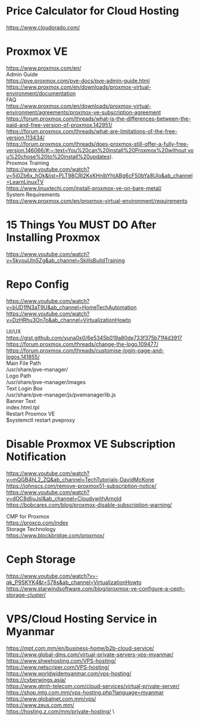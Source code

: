 # Price Calculator for Cloud Hosting
https://www.cloudorado.com/

# Proxmox VE 
https://www.proxmox.com/en/ \
Admin Guide \
https://pve.proxmox.com/pve-docs/pve-admin-guide.html \
https://www.proxmox.com/en/downloads/proxmox-virtual-environment/documentation \
FAQ \
https://www.proxmox.com/en/downloads/proxmox-virtual-environment/agreements/proxmox-ve-subscription-agreement \
https://forum.proxmox.com/threads/what-is-the-differences-between-the-paid-and-free-version-of-proxmox.142951/ \
https://forum.proxmox.com/threads/what-are-limitations-of-the-free-version.113434/ \
https://forum.proxmox.com/threads/does-proxmox-still-offer-a-fully-free-version.146066/#:~:text=You%20can%20install%20Proxmox%20without,you%20chose%20to%20install%20updates). \
Proxmox Training \
https://www.youtube.com/watch?v=5j0Zb6x_hOk&list=PLT98CRl2KxKHnlbYhtABg6cF50bYa8Ulo&ab_channel=LearnLinuxTV \
https://www.linuxtechi.com/install-proxmox-ve-on-bare-metal/ \
System Requirements \
https://www.proxmox.com/en/proxmox-virtual-environment/requirements

# 15 Things You MUST DO After Installing Proxmox
https://www.youtube.com/watch?v=5kvouUIn5Zg&ab_channel=SkillsBuildTraining 

# Repo Config
https://www.youtube.com/watch?v=bUD1fN3aT9U&ab_channel=HomeTechAutomation \
https://www.youtube.com/watch?v=DzHRhu3On7o&ab_channel=VirtualizationHowto

UI/UX \
https://gist.github.com/yuna0x0/6e5345b019a80de733f375b71f4d3917 \
https://forum.proxmox.com/threads/change-the-logo.109477/ \
https://forum.proxmox.com/threads/customise-login-page-and-logos.141855/ \
Main File Path \
/usr/share/pve-manager/ \
Logo Path \
/usr/share/pve-manager/images \
Text Login Box \
/usr/share/pve-manager/js/pvemanagerlib.js \
Banner Text \
index.html.tpl \
Restart Proxmox VE \
$systemctl restart pveproxy 
# Disable Proxmox VE Subscription Notification
https://www.youtube.com/watch?v=mQGB4hL2_ZQ&ab_channel=TechTutorials-DavidMcKone \
https://johnscs.com/remove-proxmox51-subscription-notice/ \
https://www.youtube.com/watch?v=dOC8dIjuJsI&ab_channel=CloudywithArnold \
https://bobcares.com/blog/proxmox-disable-subscription-warning/

CMP for Proxmox \
https://proxcp.com/index \
Storage Technology \
https://www.blockbridge.com/proxmox/

# Ceph Storage
https://www.youtube.com/watch?v=-qk_P9SKYK4&t=578s&ab_channel=VirtualizationHowto \
https://www.starwindsoftware.com/blog/proxmox-ve-configure-a-ceph-storage-cluster/

# VPS/Cloud Hosting Service in Myanmar
https://mpt.com.mm/en/business-home/b2b-cloud-service/ \
https://www.global-dms.com/virtual-private-servers-vps-myanmar/ \
https://www.shwehosting.com/VPS-hosting/ \
https://www.netscriper.com/VPS-hosting/ \
https://www.worldwidemyanmar.com/vps-hosting/ \
https://cyberwings.asia/ \
https://www.gtmh-telecom.com/cloud-services/virtual-private-server/ \
https://shop.mtg.com.mm/vps-hosting.php?language=myanmar \
https://www.globalnet.com.mm/vps/ \
https://www.zeus.com.mm/ \
https://hosting.z.com/mm/private-hosting/ \
